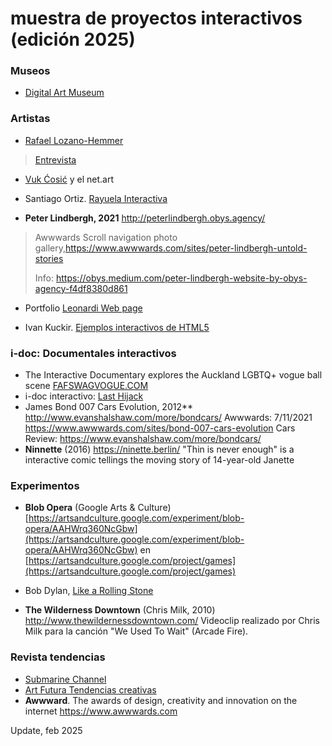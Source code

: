 # muestra de proyectos interactivos (edición 2025)



### Museos 

* [Digital Art Museum](http://www.dam.org)

### Artistas 
* [Rafael Lozano-Hemmer](http://www.lozano-hemmer.com/)
> [Entrevista](http://www.youtube.com/watch?v=IBL6imnolEk)
* [Vuk Ćosić](http://www.ljudmila.org/~vuk/) y el net.art 
* Santiago Ortiz. [Rayuela Interactiva](http://moebio.com/research/rayuela/)



* **Peter Lindbergh, 2021** http://peterlindbergh.obys.agency/
> Awwwards Scroll navigation photo gallery,https://www.awwwards.com/sites/peter-lindbergh-untold-stories
>
> Info: https://obys.medium.com/peter-lindbergh-website-by-obys-agency-f4df8380d861

* Portfolio [Leonardi Web page](http://www.rleonardi.com/interactive-resume/)

* Ivan Kuckir. [Ejemplos interactivos de HTML5](http://lib.ivank.net/?p=demos&d=mevents)


 
### i-doc: Documentales interactivos

* The Interactive Documentary explores the Auckland LGBTQ+ vogue ball scene [FAFSWAGVOGUE.COM](http://FAFSWAGVOGUE.COM)
* i-doc interactivo: [Last Hijack](http://lasthijack.com)
* James Bond 007 Cars Evolution, 2012** http://www.evanshalshaw.com/more/bondcars/
 Awwwards: 7/11/2021 https://www.awwwards.com/sites/bond-007-cars-evolution
 Cars Review: https://www.evanshalshaw.com/more/bondcars/
* **Ninnette** (2016) https://ninette.berlin/ "Thin is never enough" is a interactive comic tellings the moving story of 14-year-old Janette

### Experimentos 

* **Blob Opera** (Google Arts & Culture) [https://artsandculture.google.com/experiment/blob-opera/AAHWrq360NcGbw](https://artsandculture.google.com/experiment/blob-opera/AAHWrq360NcGbw) en [https://artsandculture.google.com/project/games](https://artsandculture.google.com/project/games)

* Bob Dylan, [Like a Rolling Stone](http://video.bobdylan.com)

* **The Wilderness Downtown** (Chris Milk, 2010)  http://www.thewildernessdowntown.com/
Videoclip realizado por Chris Milk para la canción "We Used To Wait" (Arcade Fire).


### Revista tendencias 

* [Submarine Channel](https://submarinechannel.com/)
* [Art Futura Tendencias creativas](https://www.artfutura.org/v3/) 
* **Awwward**. The awards of design, creativity and innovation on the internet https://www.awwwards.com  

Update, feb 2025
